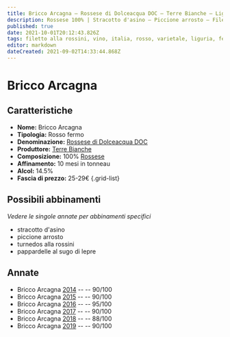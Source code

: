 ```yaml
---
title: Bricco Arcagna – Rossese di Dolceacqua DOC – Terre Bianche – Liguria (IT) – 25-29€ – 3★-5★
description: Rossese 100% | Stracotto d'asino – Piccione arrosto – Filetto alla rossini – Pappardelle al sugo di lepre – Punta di vitello al ginepro
published: true
date: 2021-10-01T20:12:43.826Z
tags: filetto alla rossini, vino, italia, rosso, varietale, liguria, fermo, Valutazioni | 5 stelle, rossese, stracotto d'asino, piccione arrosto, pappardelle al sugo di lepre, Prezzi | 25-29€
editor: markdown
dateCreated: 2021-09-02T14:33:44.868Z
---
```


# Bricco Arcagna

## Caratteristiche
- **Nome:** Bricco Arcagna
- **Tipologia:** Rosso fermo
- **Denominazione:** [Rossese di Dolceacqua DOC](/denominazioni/Italia/Liguria/DOC/Rossese-di-Dolceacqua) 
- **Produttore:** [Terre Bianche](/produttori/Italia/Liguria/Terre-Bianche) 
- **Composizione:** 100% [Rossese](/vitigni/Italia/bacca-nera/rossese)
- **Affinamento:** 10 mesi in tonneau
- **Alcol:** 14.5%
- **Fascia di prezzo:** 25-29€
{.grid-list}



## Possibili abbinamenti
*Vedere le singole annate per abbinamenti specifici*

- stracotto d'asino
- piccione arrosto
- turnedos alla rossini
- pappardelle al sugo di lepre

## Annate
- Bricco Arcagna [2014](vini/Italia/Liguria/Terre-Bianche/Bricco-Arcagna/2014) -- <span class="star-4"></span> -- 90/100
- Bricco Arcagna [2015](vini/Italia/Liguria/Terre-Bianche/Bricco-Arcagna/2015) -- <span class="star-4"></span> -- 90/100
- Bricco Arcagna [2016](vini/Italia/Liguria/Terre-Bianche/Bricco-Arcagna/2016) -- <span class="star-5"></span> -- 95/100
- Bricco Arcagna [2017](vini/Italia/Liguria/Terre-Bianche/Bricco-Arcagna/2017) -- <span class="star-4"></span> -- 90/100
- Bricco Arcagna [2018](vini/Italia/Liguria/Terre-Bianche/Bricco-Arcagna/2018) -- <span class="star-3"></span> -- 88/100
- Bricco Arcagna [2019](vini/Italia/Liguria/Terre-Bianche/Bricco-Arcagna/2019) -- <span class="star-4"></span> -- 90/100
